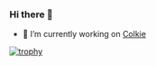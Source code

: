 ### Hi there 👋

- 🔭 I’m currently working on [Colkie](https://github.com/colkieapp)

[![trophy](https://github-profile-trophy.vercel.app/?username=ronag)](https://github.com/ryo-ma/github-profile-trophy)

<!--
**juananthony/juananthony** is a ✨ _special_ ✨ repository because its `README.md` (this file) appears on your GitHub profile.

Here are some ideas to get you started:

- 🔭 I’m currently working on ...
- 🌱 I’m currently learning ...
- 👯 I’m looking to collaborate on ...
- 🤔 I’m looking for help with ...
- 💬 Ask me about ...
- 📫 How to reach me: ...
- 😄 Pronouns: ...
- ⚡ Fun fact: ...
-->
